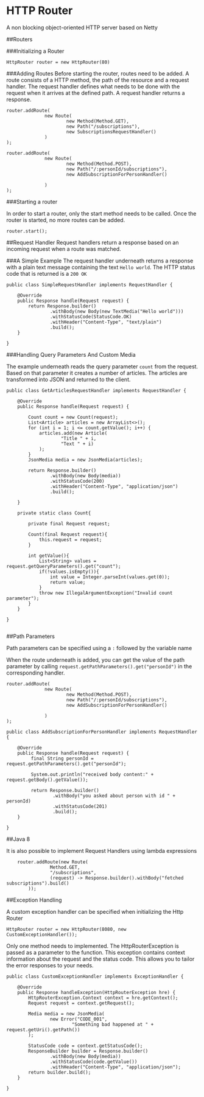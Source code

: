 # HTTP Router
A non blocking object-oriented HTTP server based on Netty


##Routers

###Initializing a Router
```
HttpRouter router = new HttpRouter(80)

```
###Adding Routes
Before starting the router, routes need to be added. A route consists of a HTTP method, the path of the resource and a request handler. The request handler defines what needs to be done with the request when it arrives at the defined path. A request handler returns a response.
```        
router.addRoute(
              new Route(
                      new Method(Method.GET),
                      new Path("/subscriptions"),
                      new SubscriptionsRequestHandler()
              )
);

router.addRoute(
              new Route(
                      new Method(Method.POST),
                      new Path("/:personId/subscriptions"),
                      new AddSubscriptionForPersonHandler()

              )
);

```



###Starting a router

In order to start a router, only the start method needs to be called. Once the router is started, no more routes can be added.

```
router.start();
```

##Request Handler
Request handlers return a response based on an incoming request when a route was matched.

###A Simple Example
The request handler underneath returns a response with a plain text message containing the text `Hello world`. The HTTP status code that is returned is a `200 OK`
```
public class SimpleRequestHandler implements RequestHandler {

    @Override
    public Response handle(Request request) {
        return Response.builder()
                .withBody(new Body(new TextMedia("Hello world")))
                .withStatusCode(StatusCode.OK)
                .withHeader("Content-Type", "text/plain")
                .build();
    }

}
```
###Handling Query Parameters And Custom Media

The example underneath reads the query parameter `count` from the request. Based on that parameter it creates a number of articles. The articles are transformed into JSON and returned to the client.
```
public class GetArticlesRequestHandler implements RequestHandler {

    @Override
    public Response handle(Request request) {

        Count count = new Count(request);
        List<Article> articles = new ArrayList<>();
        for (int i = 1; i <= count.getValue(); i++) {
            articles.add(new Article(
                    "Title " + i,
                    "Text " + i)
            );
        }
        JsonMedia media = new JsonMedia(articles);

        return Response.builder()
                .withBody(new Body(media))
                .withStatusCode(200)
                .withHeader("Content-Type", "application/json")
                .build();

    }
    
    private static class Count{
        
        private final Request request;
        
        Count(final Request request){
            this.request = request;
        }
        
        int getValue(){
            List<String> values = request.getQueryParameters().get("count");
            if(!values.isEmpty()){
                int value = Integer.parseInt(values.get(0));
                return value;
            }
            throw new IllegalArgumentException("Invalid count parameter");
        }
    }

}


```


##Path Parameters

Path parameters can be specified using a `:` followed by the variable name

When the route underneath is added, you can get the value of the path parameter by calling `request.getPathParameters().get("personId")` in the corresponding handler.

```
router.addRoute(
              new Route(
                      new Method(Method.POST),
                      new Path("/:personId/subscriptions"),
                      new AddSubscriptionForPersonHandler()

              )
);
```

```
public class AddSubscriptionForPersonHandler implements RequestHandler {

    @Override
    public Response handle(Request request) {
         final String personId = request.getPathParameters().get("personId");
         
         System.out.println("received body content:" + request.getBody().getValue());
         
         return Response.builder()
                 .withBody("you asked about person with id " + personId)
                 .withStatusCode(201)
                 .build();
    }
    
}
```

##Java 8

It is also possible to implement Request Handlers using lambda expressions

```    
    router.addRoute(new Route(
                Method.GET,
                "/subscriptions",
                (request) -> Response.builder().withBody("fetched subscriptions").build()
        ));
```

##Exception Handling

A custom exception handler can be specified when initializing the Http Router

```
HttpRouter router = new HttpRouter(8080, new CustomExceptionHandler());

```

Only one method needs to implemented. The HttpRouterException is passed as a parameter to the function. This exception contains context information about the request and the status code. This allows you to tailor the error responses to your needs. 

```
public class CustomExceptionHandler implements ExceptionHandler {

    @Override
    public Response handleException(HttpRouterException hre) {
        HttpRouterException.Context context = hre.getContext();
        Request request = context.getRequest();
        
        Media media = new JsonMedia(
                new Error("CODE_001",
                        "Something bad happened at " + request.getUri().getPath())
        );
     
        StatusCode code = context.getStatusCode();
        ResponseBuilder builder = Response.builder()
                .withBody(new Body(media))
                .withStatusCode(code.getValue())
                .withHeader("Content-Type", "application/json");
        return builder.build();
    }
    
}
```

